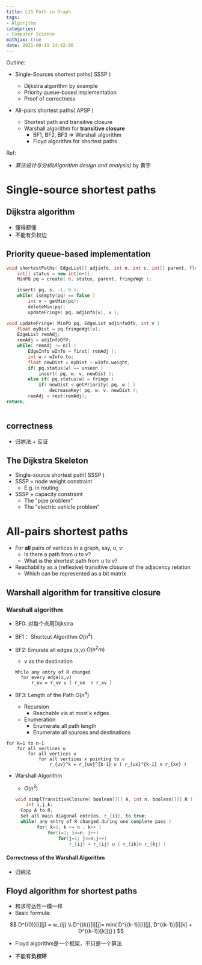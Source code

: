 ```yaml
---
title: L15 Path in Graph
tags: 
- Algorithm
categories: 
- Computer Science
mathjax: true
date: 2021-08-11 14:42:00
---
```



Outline:

* Single-Sources shortest paths( SSSP )

  * Dijkstra algorithm by example
  * Priority queue-based implementation
  * Proof of correctness

* All-pairs shortest paths( APSP )

  * Shortest path and transitive closure
  * Warshall algorithm for **transitive closure**
    * BF1, BF2, BF3 => Warshall algorithm
    * Floyd algorithm for shortest paths


Ref:

* *算法设计与分析(Algorithm design and analysis)* by 黄宇

<!--more-->

#  Single-source shortest paths

## Dijkstra algorithm

* 懂得都懂
* 不能有负权边

## Priority queue-based implementation

```c++
void shortestPaths( EdgeList[] adjinfo, int n, int s, int[] parent, float[] fringeWgt )
    int[] status = new int[n+1];
	MinPQ pq = create( n, status, parent, fringeWgt );

	insert( pq, s, -1, 0 );
	while( isEmpty(pq) == false )
        int v = getMin(pq);
		deleteMin(pq);
		updateFringe( pq, adjinfo[v], v );
```

```C++
void updateFringe( MinPQ pq, EdgeList adjinfoOfV, int v )
    float myDist = pq.fringeWgt[v];
	EdgeList remAdj;
	remAdj = adjInfoOfV;
	while( remAdj != nil )
		EdgeInfo wInfo = first( remAdj );
		int w = wInfo.to;
		float newDist = myDist + wInfo.weight;
		if( pq.status[w] == unseen )
            insert( pq, w, v, newDist );
		else if( pq.status[w] = fringe )
            if( newDist < getPriority( pq, w ) )
                decreaseKey( pq. w. v. newDist );
		remAdj = rest(remAdj);
return;
            
```



## correctness

* 归纳法 + 反证

## The  Dijkstra Skeleton

* Single-source shortest path( SSSP )
* SSSP  + node weight constraint
  * E.g. in routing
* SSSP + capacity constraint
  * The "pipe problem"
  * The "electric vehicle problem"

# All-pairs shortest paths

* For **all** pairs of vertices in a graph, say, *u*, *v*:
  * Is there a path from *u* to *v*?
  * What is the shortest path from *u* to *v*?
* Reachability as a (reflexive) transitive closure of the adjacency relation
  * Which can be represented as a bit matrix

## Warshall algorithm for transitive closure

### Warshall algorithm

* BF0:  对每个点用Dijkstra

* BF1： Shortcut Algorithm $O(n^4)$​

* BF2:  Emurate all edges (x,v) $O(n^2m)$

  * v as the destination

  ```
  While any entry of R changed
  	for every edge(x,v)
  		r_uv = r_uv ∪ ( r_ux  ∩ r_xv )
  ```

* BF3: Length of the Path  $O(n^4)$​

  * Recursion
    * Reachable via at most k edges
  * Enumeration
    * Enumerate all path length
    * Enumerate all sources and destinations

```
for k=1 to n-1
	for all vertices u
		for all vertices v
			for all vertices x pointing to v
				r_{uv}^k = r_{uv}^{k-1} ∪ ( r_{ux}^{k-1} ∩ r_{xv} )
```

* Warshall Algorithm

  * $O(n^3)$

  ```C++
  void simplTransitiveClosure( boolean[][] A, int n, boolean[][] R )
      int i,j,k;
  	Copy A to R;
  	Set all main diagonal entries, r_{ii}, to true;
  	while( any entry of R changed during one complete pass )
          for( k=1; k <= n ; k++ )
              for(i=1; i<=n; i++)
                  for(j=1; j<=n;j++)
                      r_{ij} = r_{ij} ∪ ( r_{ik}∩ r_{kj} )
  ```

  

#### Correctness of the Warshall Algorithm

* 归纳法

## Floyd algorithm for shortest paths

* 和求可达性一模一样
* Basic formula:

$$
D^{(0)}[i][j] = w_{ij} \\
D^{(k)}[i][j]= min( D^{(k-1)}[i][j], D^{(k-1)}[i][k] + D^{(k-1)}[k][j] )
$$

* Floyd algorithm是一个框架，不只是一个算法

* 不能有**负权环**
